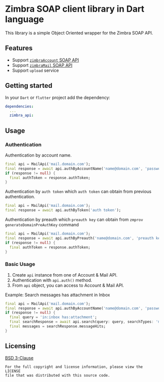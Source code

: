 Zimbra SOAP client library in Dart language
===========================================
This library is a simple Object Oriented wrapper for the Zimbra SOAP API.

## Features
* Support [`zimbraAccount` SOAP API](https://files.zimbra.com/docs/soap_api/9.0.0/api-reference/zimbraAccount/service-summary.html)
* Support [`zimbraMail` SOAP API](https://files.zimbra.com/docs/soap_api/9.0.0/api-reference/zimbraMail/service-summary.html)
* Support `upload` service

## Getting started
In your `Dart` or `flutter` project add the dependency:
```yml
dependencies:
  ...
  zimbra_api:
```

## Usage
### Authentication
Authentication by account name. 

```dart
final api = MailApi('mail.domain.com');
final response = await api.authByAccountName('name@domain.com', 'password');
if (response != null) {
  final authToken = response.authToken;
}
```

Authentication by `auth token` which `auth token` can obtain from previous authentication.

```dart
final api = MailApi('mail.domain.com');
final response = await api.authByToken('auth token');
```

Authentication by preauth which `preauth key` can obtain from `zmprov generateDomainPreAuthKey` command

```dart
final api = MailApi('mail.domain.com');
final response = await api.authByPreauth('name@domain.com', 'preauth key');
if (response != null) {
  final authToken = response.authToken;
}
```

### Basic Usage
1. Create `api` instance from one of Account & Mail API.
2. Authentication with `api.auth()` method.
3. From `api` object, you can access to Account & Mail API.

Example: Search messages has attachment in Inbox
```dart
final api = MailApi('mail.domain.com');
final response = await api.authByAccountName('name@domain.com', 'password');
if (response != null) {
  final query = 'in:inbox has:attachment';
  final searchResponse = await api.search(query: query, searchTypes: 'message');
  final messages = searchResponse.messageHits;
}
```

## Licensing
[BSD 3-Clause](LICENSE)

    For the full copyright and license information, please view the LICENSE
    file that was distributed with this source code.
